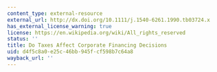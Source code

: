 ```yaml
---
content_type: external-resource
external_url: http://dx.doi.org/10.1111/j.1540-6261.1990.tb03724.x
has_external_license_warning: true
license: https://en.wikipedia.org/wiki/All_rights_reserved
status: ''
title: Do Taxes Affect Corporate Financing Decisions
uid: d4f5c8a0-e25c-46bb-945f-cf598b7c64a8
wayback_url: ''
---
```

